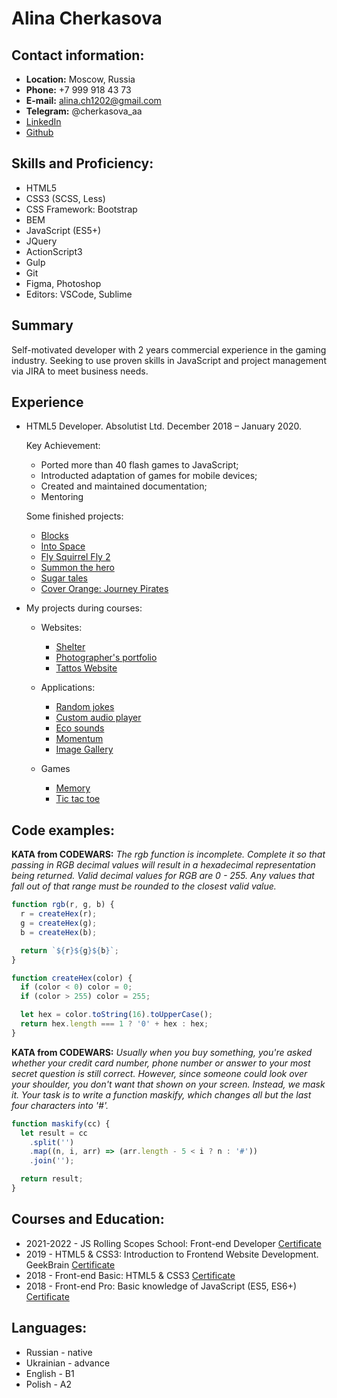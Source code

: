 # Alina Cherkasova

## Contact information:

- **Location:** Moscow, Russia
- **Phone:** +7 999 918 43 73
- **E-mail:** alina.ch1202@gmail.com
- **Telegram:** @cherkasova_aa
- [LinkedIn](https://www.linkedin.com/in/alinacherkasova/)
- [Github](https://github.com/cherkasovaa)

## Skills and Proficiency:

- HTML5
- CSS3 (SCSS, Less)
- CSS Framework: Bootstrap
- BEM
- JavaScript (ES5+)
- JQuery
- ActionScript3
- Gulp
- Git
- Figma, Photoshop
- Editors: VSCode, Sublime

## Summary

Self-motivated developer with 2 years commercial experience in the gaming industry. Seeking to use proven skills in JavaScript and project management via JIRA to meet business needs.

## Experience

- HTML5 Developer.
  Absolutist Ltd.
  December 2018 – January 2020.

  Key Achievement:

  - Ported more than 40 flash games to JavaScript;
  - Introducted adaptation of games for mobile devices;
  - Created and maintained documentation;
  - Mentoring

  Some finished projects:

  - [Blocks](https://wellgames.com/ru/free_online/blocks/)
  - [Into Space](https://wellgames.com/ru/free_online/into-space/)
  - [Fly Squirrel Fly 2](https://wellgames.com/ru/free_online/fly-squirrel-fly-2/)
  - [Summon the hero](https://wellgames.com/ru/free_online/summon-the-hero/)
  - [Sugar tales](https://wellgames.com/ru/free_online/sugar-tales/)
  - [Cover Orange: Journey Pirates](https://absolutist.com/online/cover-orange-journey-pirates/)

- My projects during courses:

  - Websites:

    - [Shelter](https://rolling-scopes-school.github.io/cherkasovaa-JSFE2022Q1/shelter/pages/main/)
    - [Photographer's portfolio](https://rolling-scopes-school.github.io/cherkasovaa-JSFEPRESCHOOL/portfolio/)
    - [Tattos Website](https://cherkasovaa.github.io/tattoo/)

  - Applications:

    - [Random jokes](https://rolling-scopes-school.github.io/cherkasovaa-JSFEPRESCHOOL/random-jokes/)
    - [Custom audio player](https://rolling-scopes-school.github.io/cherkasovaa-JSFEPRESCHOOL/audio-player/)
    - [Eco sounds](https://rolling-scopes-school.github.io/cherkasovaa-JSFEPRESCHOOL/eco-sounds)
    - [Momentum](https://rolling-scopes-school.github.io/cherkasovaa-JSFE2021Q3/momentum/)
    - [Image Gallery](https://rolling-scopes-school.github.io/cherkasovaa-JSFEPRESCHOOL/image-galery)

  - Games
    - [Memory](https://rolling-scopes-school.github.io/cherkasovaa-JSFEPRESCHOOL/memory-game/)
    - [Tic tac toe](https://rolling-scopes-school.github.io/cherkasovaa-JSFEPRESCHOOL/tic-tac-toe/)

## Code examples:

**KATA from CODEWARS:** _The rgb function is incomplete. Complete it so that passing in RGB decimal values will result in a hexadecimal representation being returned. Valid decimal values for RGB are 0 - 255. Any values that fall out of that range must be rounded to the closest valid value._

```javascript
function rgb(r, g, b) {
  r = createHex(r);
  g = createHex(g);
  b = createHex(b);

  return `${r}${g}${b}`;
}

function createHex(color) {
  if (color < 0) color = 0;
  if (color > 255) color = 255;

  let hex = color.toString(16).toUpperCase();
  return hex.length === 1 ? '0' + hex : hex;
}
```

**KATA from CODEWARS:** _Usually when you buy something, you're asked whether your credit card number, phone number or answer to your most secret question is still correct. However, since someone could look over your shoulder, you don't want that shown on your screen. Instead, we mask it. Your task is to write a function maskify, which changes all but the last four characters into '#'._

```javascript
function maskify(cc) {
  let result = cc
    .split('')
    .map((n, i, arr) => (arr.length - 5 < i ? n : '#'))
    .join('');

  return result;
}
```

## Courses and Education:

- 2021-2022 - JS Rolling Scopes School:
  Front-end Developer
  [Certificate](https://app.rs.school/certificate/6t0l85gj#)
- 2019 - HTML5 & CSS3:
  Introduction to Frontend Website Development. GeekBrain
  [Certificate](https://gb.ru/certificates/654907.en#)
- 2018 - Front-end Basic:
  HTML5 & CSS3
  [Certificate](https://admin.itschool-hillel.org/certificate/HISD46309649-en.png)
- 2018 - Front-end Pro:
  Basic knowledge of JavaScript (ES5, ES6+)
  [Certificate](https://admin.ithillel.ua/certificate/HISD59043827-en.pdf)

## Languages:

- Russian - native
- Ukrainian - advance
- English - B1
- Polish - A2
